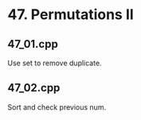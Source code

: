 # 47. Permutations II

## 47_01.cpp
Use set to remove duplicate.

## 47_02.cpp
Sort and check previous num.
